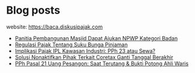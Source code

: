 # Blog posts

website: https://baca.diskusipajak.com

<!-- BLOG-POST-LIST:START -->
- [Panitia Pembangunan Masjid Dapat Ajukan NPWP Kategori Badan](https://baca.diskusipajak.com/panitia-pembangunan-masjid-dapat-ajukan-npwp-kategori-badan/)
- [Regulasi Pajak Tentang Suku Bunga Pinjaman](https://baca.diskusipajak.com/regulasi-pajak-tentang-suku-bunga-pinjaman/)
- [Implikasi Pajak IPL Kawasan Industri: PPh 23 atau Sewa?](https://baca.diskusipajak.com/implikasi-pajak-ipl-kawasan-industri-pph-23-atau-sewa/)
- [Solusi Nonaktifkan Pihak Terkait Coretax  Ganti Tanggal Berakhir](https://baca.diskusipajak.com/solusi-nonaktifkan-pihak-terkait-coretax-ganti-tanggal-berakhir/)
- [PPh Pasal 21 Uang Pesangon: Saat Terutang &amp; Bukti Potong Ahli Waris](https://baca.diskusipajak.com/pph-pasal-21-uang-pesangon-saat-terutang-bukti-potong-ahli-waris/)
<!-- BLOG-POST-LIST:END -->

<!--
**kelaspajak/kelaspajak** is a ✨ _special_ ✨ repository because its `README.md` (this file) appears on your GitHub profile.

Here are some ideas to get you started:

- 🔭 I’m currently working on ...
- 🌱 I’m currently learning ...
- 👯 I’m looking to collaborate on ...
- 🤔 I’m looking for help with ...
- 💬 Ask me about ...
- 📫 How to reach me: ...
- 😄 Pronouns: ...
- ⚡ Fun fact: ...
-->

